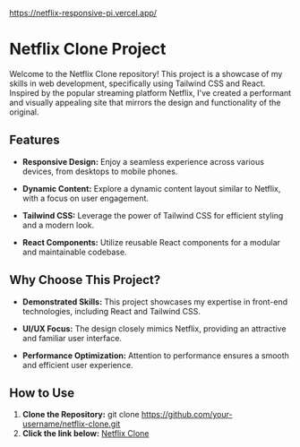 https://netflix-responsive-pi.vercel.app/

# Netflix Clone Project

Welcome to the Netflix Clone repository! This project is a showcase of my skills in web development, specifically using Tailwind CSS and React. Inspired by the popular streaming platform Netflix, I've created a performant and visually appealing site that mirrors the design and functionality of the original.

## Features

- **Responsive Design:** Enjoy a seamless experience across various devices, from desktops to mobile phones.

- **Dynamic Content:** Explore a dynamic content layout similar to Netflix, with a focus on user engagement.

- **Tailwind CSS:** Leverage the power of Tailwind CSS for efficient styling and a modern look.

- **React Components:** Utilize reusable React components for a modular and maintainable codebase.

## Why Choose This Project?

- **Demonstrated Skills:** This project showcases my expertise in front-end technologies, including React and Tailwind CSS.

- **UI/UX Focus:** The design closely mimics Netflix, providing an attractive and familiar user interface.

- **Performance Optimization:** Attention to performance ensures a smooth and efficient user experience.

## How to Use

1. **Clone the Repository:**
   git clone https://github.com/your-username/netflix-clone.git
2. **Click the link below:**
   [Netflix Clone](https://netflix-responsive-pi.vercel.app/)
